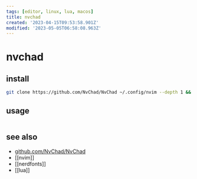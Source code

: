 ```yaml
---
tags: [editor, linux, lua, macos]
title: nvchad
created: '2023-04-15T09:53:58.901Z'
modified: '2023-05-05T06:58:08.963Z'
---
```


# nvchad

## install

```sh
git clone https://github.com/NvChad/NvChad ~/.config/nvim --depth 1 && nvim
```

## usage

```sh
```

## see also


- [github.com/NvChad/NvChad](https://github.com/NvChad/NvChad)
- [[nvim]]
- [[nerdfonts]]
- [[lua]]
